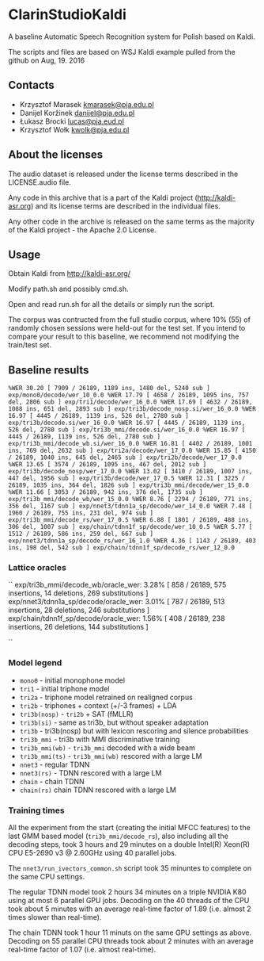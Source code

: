 # ClarinStudioKaldi

A baseline Automatic Speech Recognition system for Polish based on Kaldi.

The scripts and files are based on WSJ Kaldi example pulled from the github on Aug, 19. 2016

## Contacts

 * Krzysztof Marasek <kmarasek@pja.edu.pl>
 * Danijel Koržinek <danijel@pja.edu.pl>
 * Łukasz Brocki <lucas@pja.eud.pl>
 * Krzysztof Wołk <kwolk@pja.edu.pl>

## About the licenses

The audio dataset is released under the license terms described in the LICENSE.audio file.

Any code in this archive that is a part of the Kaldi project (http://kaldi-asr.org) and its license terms are described in the individual files.

Any other code in the archive is released on the same terms as the majority of the Kaldi project - the Apache 2.0 License.

## Usage

Obtain Kaldi from http://kaldi-asr.org/

Modify path.sh and possibly cmd.sh.

Open and read run.sh for all the details or simply run the script.

The corpus was contructed from the full studio corpus, where 10% (55) of randomly chosen sessions were held-out for the test set. If you intend to compare your result to this baseline, we recommend not modifying the train/test set.

## Baseline results

``
%WER 30.20 [ 7909 / 26189, 1189 ins, 1480 del, 5240 sub ] exp/mono0/decode/wer_10_0.0
%WER 17.79 [ 4658 / 26189, 1095 ins, 757 del, 2806 sub ] exp/tri1/decode/wer_16_0.0
%WER 17.69 [ 4632 / 26189, 1088 ins, 651 del, 2893 sub ] exp/tri3b/decode_nosp.si/wer_16_0.0
%WER 16.97 [ 4445 / 26189, 1139 ins, 526 del, 2780 sub ] exp/tri3b/decode.si/wer_16_0.0
%WER 16.97 [ 4445 / 26189, 1139 ins, 526 del, 2780 sub ] exp/tri3b_mmi/decode.si/wer_16_0.0
%WER 16.97 [ 4445 / 26189, 1139 ins, 526 del, 2780 sub ] exp/tri3b_mmi/decode_wb.si/wer_16_0.0
%WER 16.81 [ 4402 / 26189, 1001 ins, 769 del, 2632 sub ] exp/tri2a/decode/wer_17_0.0
%WER 15.85 [ 4150 / 26189, 1040 ins, 645 del, 2465 sub ] exp/tri2b/decode/wer_17_0.0
%WER 13.65 [ 3574 / 26189, 1095 ins, 467 del, 2012 sub ] exp/tri3b/decode_nosp/wer_17_0.0
%WER 13.02 [ 3410 / 26189, 1007 ins, 447 del, 1956 sub ] exp/tri3b/decode/wer_17_0.5
%WER 12.31 [ 3225 / 26189, 1035 ins, 364 del, 1826 sub ] exp/tri3b_mmi/decode/wer_15_0.0
%WER 11.66 [ 3053 / 26189, 942 ins, 376 del, 1735 sub ] exp/tri3b_mmi/decode_wb/wer_15_0.0
%WER 8.76 [ 2294 / 26189, 771 ins, 356 del, 1167 sub ] exp/nnet3/tdnn1a_sp/decode/wer_14_0.0
%WER 7.48 [ 1960 / 26189, 755 ins, 231 del, 974 sub ] exp/tri3b_mmi/decode_rs/wer_17_0.5
%WER 6.88 [ 1801 / 26189, 488 ins, 306 del, 1007 sub ] exp/chain/tdnn1f_sp/decode/wer_10_0.5
%WER 5.77 [ 1512 / 26189, 586 ins, 259 del, 667 sub ] exp/nnet3/tdnn1a_sp/decode_rs/wer_16_1.0
%WER 4.36 [ 1143 / 26189, 403 ins, 198 del, 542 sub ] exp/chain/tdnn1f_sp/decode_rs/wer_12_0.0
``

### Lattice oracles

``
exp/tri3b_mmi/decode_wb/oracle_wer: 3.28% [ 858 / 26189, 575 insertions, 14 deletions, 269 substitutions ]
exp/nnet3/tdnn1a_sp/decode/oracle_wer: 3.01% [ 787 / 26189, 513 insertions, 28 deletions, 246 substitutions ]
exp/chain/tdnn1f_sp/decode/oracle_wer: 1.56% [ 408 / 26189, 238 insertions, 26 deletions, 144 substitutions ]

``

### Model legend

  * ``mono0`` - initial monophone model
  * ``tri1`` - initial triphone model
  * ``tri2a`` - triphone model retrained on realigned corpus
  * ``tri2b`` - triphones + context (+/-3 frames) + LDA
  * ``tri3b(nosp)`` - ``tri2b`` + SAT (fMLLR)
  * ``tri3b(si)`` - same as tri3b, but without speaker adaptation
  * ``tri3b`` - tri3b(nosp) but with lexicon rescoring and silence probabilities
  * ``tri3b_mmi`` - tri3b with MMI discriminative training
  * ``tri3b_mmi(wb)`` - ``tri3b_mmi`` decoded with a wide beam
  * ``tri3b_mmi(ts)`` - ``tri3b_mmi(wb)`` rescored with a large LM
  * ``nnet3`` - regular TDNN
  * ``nnet3(rs)`` - TDNN rescored with a large LM
  * ``chain`` - chain TDNN
  * ``chain(rs)`` chain TDNN rescored with a large LM

### Training times

All the experiment from the start (creating the initial MFCC features) to the last GMM based model (``tri3b_mmi/decode_rs``), also including all the decoding steps, took 3 hours and 29 minutes on a double Intel(R) Xeon(R) CPU E5-2690 v3 @ 2.60GHz using 40 parallel jobs.

The ``nnet3/run_ivectors_common.sh`` script took 35 minuntes to complete on the same CPU settings.

The regular TDNN model took 2 hours 34 minutes on a triple NVIDIA K80 using at most 6 parallel GPU jobs. Decoding on the 40 threads of the CPU took about 5 minutes with an average real-time factor of 1.89 (i.e. almost 2 times slower than real-time).

The chain TDNN took 1 hour 11 minuts on the same GPU settings as above. Decoding on 55 parallel CPU threads took about 2 minutes with an average real-time factor of 1.07 (i.e. almost real-time).
